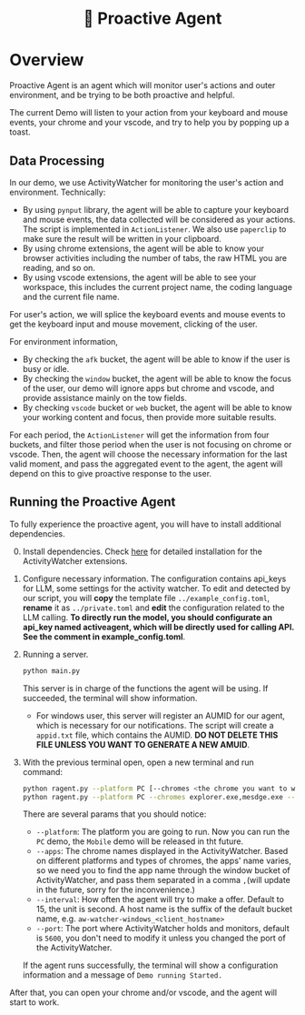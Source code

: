 <div align = "center">
    <h1> 🤖 Proactive Agent </h1>
</div>

# Overview

Proactive Agent is an agent which will monitor user's actions and outer environment, and be trying to be both proactive and helpful.

The current Demo will listen to your action from your keyboard and mouse events, your chrome and your vscode, and try to help you by popping up a toast.

## Data Processing

In our demo, we use ActivityWatcher for monitoring the user's action and environment.
Technically:
- By using `pynput` library, the agent will be able to capture your keyboard and mouse events, the data collected will be considered as your actions. The script is implemented in `ActionListener`. We also use `paperclip` to make sure the result will be written in your clipboard.
- By using chrome extensions, the agent will be able to know your browser activities including the number of tabs, the raw HTML you are reading, and so on.
- By using vscode extensions, the agent will be able to see your workspace, this includes the current project name, the coding language and the current file name.

For user's action, we will splice the keyboard events and mouse events to get the keyboard input and mouse movement, clicking of the user.

For environment information,
- By checking the `afk` bucket, the agent will be able to know if the user is busy or idle.
- By checking the `window` bucket, the agent will be able to know the focus of the user, our demo will ignore apps but chrome and vscode, and provide assistance mainly on the tow fields.
- By checking `vscode` bucket or `web` bucket, the agent will be able to know your working content and focus, then provide more suitable results.

For each period, the `ActionListener` will get the information from four buckets, and filter those period when the user is not focusing on chrome or vscode. Then, the agent will choose the necessary information for the last valid moment, and pass the aggregated event to the agent, the agent will depend on this to give proactive response to the user.

## Running the Proactive Agent
To fully experience the proactive agent, you will have to install additional dependencies.

0. Install dependencies. Check [here](../README.md#install-activity-watcher) for detailed installation for the ActivityWatcher extensions.

1. Configure necessary information.
  The configuration contains api_keys for LLM, some settings for the activity watcher. To edit and detected by our script, you will **copy** the template file `../example_config.toml`, **rename** it as `../private.toml` and **edit** the configuration related to the LLM calling.
  **To directly run the model, you should configurate an api_key named activeagent, which will be directly used for calling API. See the comment in example_config.toml**.

1. Running a server.
    ```bash
    python main.py
    ```
    This server is in charge of the functions the agent will be using. If succeeded, the terminal will show information.
    - For windows user, this server will register an AUMID for our agent, which is necessary for our notifications. The script will create a `appid.txt` file, which contains the AUMID. **DO NOT DELETE THIS FILE UNLESS YOU WANT TO GENERATE A NEW AMUID**.

2. With the previous terminal open, open a new terminal and run command:
    ```bash
    python ragent.py --platform PC [--chromes <the chrome you want to watch> --interval <interval seconds for each turn>]
    python ragent.py --platform PC --chromes explorer.exe,mesdge.exe --interval 10
    ```
    There are several params that you should notice:
    - `--platform`: The platform you are going to run. Now you can run the `PC` demo, the `Mobile` demo will be released in tht future.
    - `--apps`: The chrome names displayed in the ActivityWatcher. Based on different platforms and types of chromes, the apps' name varies, so we need you to find the app name through the window bucket of ActivityWatcher, and pass them separated in a comma `,`(will update in the future, sorry for the inconvenience.)
    - `--interval`: How often the agent will try to make a offer. Default to 15, the unit is second.
        A host name is the suffix of the default bucket name, e.g. `aw-watcher-windows_<client_hostname>`
    - `--port`: The port where ActivityWatcher holds and monitors, default is `5600`, you don't need to modify it unless you changed the port of the ActivityWatcher.

    If the agent runs successfully, the terminal will show a configuration information and a message of `Demo running Started.`

After that, you can open your chrome and/or vscode, and the agent will start to work.
